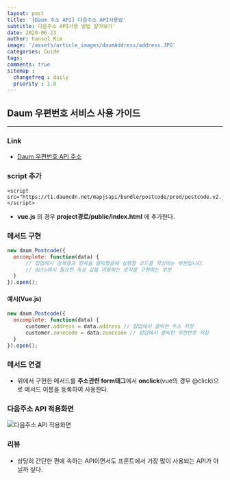 ```yaml
---
layout: post
title: '[Daum 주소 API] 다음주소 API사용법'
subtitle: 다음주소 API사용 방법 알아보기'
date: 2020-06-23
author: hansol Kim
image: '/assets/article_images/daumAddress/address.JPG'
categories: Guide
tags: 
comments: true
sitemap :
  changefreq : daily
  priority : 1.0
---
```


## Daum 우편번호 서비스 사용 가이드

- - -

### Link
* [Daum 우편번호 API 주소](http://postcode.map.daum.net/guide#usage)

### script 추가
```
<script src="https://t1.daumcdn.net/mapjsapi/bundle/postcode/prod/postcode.v2.js"></script>
```
* **vue.js** 의 경우 **project경로/public/index.html** 에 추가한다.

### 메서드 구현
~~~javascript
new daum.Postcode({
  oncomplete: function(data) {
      // 팝업에서 검색결과 항목을 클릭했을때 실행할 코드를 작성하는 부분입니다.
      // data에서 필요한 속성 값을 이용하는 로직을 구현하는 부분
  }
}).open(); 
~~~

#### 예시(Vue.js)
~~~javascript
new daum.Postcode({
  oncomplete: function(data) {
      customer.address = data.address // 팝업에서 클릭한 주소 저장
      customer.zonecode = data.zonecode // 팝업에서 클릭한 우편번호 저장
  }
}).open();  
~~~

### 메서드 연결
* 위에서 구현한 메서드를 **주소관련 form태그**에서 **onclick**(vue의 경우 @click)으로 메서드 이름을 등록하여 사용한다.

### 다음주소 API 적용화면
![다음주소 API 적용화면](https://user-images.githubusercontent.com/31653025/85317559-8174e700-b4f9-11ea-8eeb-4670294dc27c.JPG)

### 리뷰
* 상당히 간단한 편에 속하는 API이면서도 프론트에서 가장 많이 사용되는 API가 아닐까 싶다.